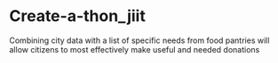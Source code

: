 # Create-a-thon_jiit

Combining city data with a list of specific needs from food pantries will allow citizens to most effectively make useful and needed donations
